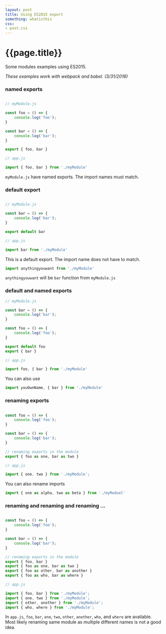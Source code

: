 ```yaml
---
layout: post
title: Using ES2015 export
something: whatisthis
css:
- post.css
---
```


# {{page.title}}


Some modules examples using ES2015.

*These examples work with webpack and babel. (3/31/2016)*

### named exports


```javascript

// myModule.js

const foo = () => {
    console.log('foo');
}

const bar = () => {
    console.log('bar');
}

export { foo, bar }

// app.js

import { foo, bar } from './myModule'

```

`myModule.js` have named exports. The import names must match.

### default export

```javascript

// myModule.js

const bar = () => {
    console.log('bar');
}

export default bar

// app.js

import bar from './myModule'
```

This is a default export. The import name does not have to match.

```javascript
import anythingyouwant from './myModule'
```

`anythingyouwant` will be `bar` function from `myModule.js`

### default and named exports

```javascript
// myModule.js

const bar = () => {
    console.log('bar');
}

const foo = () => {
    console.log('foo');
}

export default foo
export { bar }

// app.js

import foo, { bar } from './myModule'
```
You can also use

```javascript
import youOwnName, { bar } from './myModule'
```

### renaming exports

```javascript

const foo = () => {
    console.log('foo');
}

const bar = () => {
    console.log('bar');
}

// renaming exports in the module
export { foo as one, bar as two }

// app.js

import { one, two } from './myModule';

```

You can also rename imports

```javascript
import { one as alpha, two as beta } from './myModuel'
```

### renaming and renaming and renaming &#46;&#46;&#46;

```javascript

const foo = () => {
    console.log('foo');
}

const bar = () => {
    console.log('bar');
}

// renaming exports in the module
export { foo, bar }
export { foo as one, bar as two }
export { foo as other, bar as another }
export { foo as who, bar as where }

// app.js

import { foo, bar } from './myModule';
import { one, two } from './myModule';
import { other, another } from './myModule';
import { who, where } from './myModule';

```

In `app.js`, `foo`, `bar`, `one`, `two`, `other`, `another`, `who`, and `where` are available. Most likely renaming same module as multiple different names is not a good idea.
